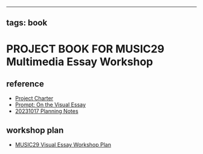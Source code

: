 
---
tags: book
---

PROJECT BOOK FOR MUSIC29 Multimedia Essay Workshop
===

reference
---
* [Project Charter](/mdx6JACtR9egAsdVj0Sscw)
* [Prompt: On the Visual Essay](/lp81A4qCQgmbhwJZY2HqwA)
* [20231017 Planning Notes](/mY2j5qBJRKGc3Qan-cCyBw)

workshop plan
---

* [MUSIC29 Visual Essay Workshop Plan](/JDvZca6BRG663cxw2WkWrQ)

